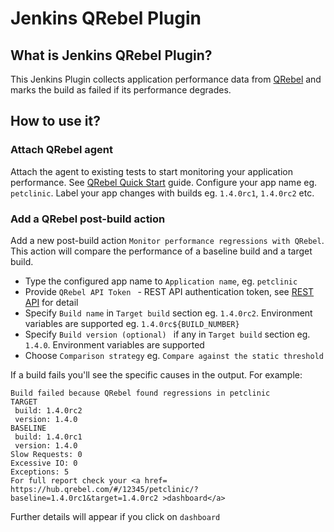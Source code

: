 # Jenkins QRebel Plugin

## What is Jenkins QRebel Plugin?
This Jenkins Plugin collects application performance data from [QRebel](https://qrebel.com/) and marks the build as failed if its performance degrades.

## How to use it?
### Attach QRebel agent
Attach the agent to existing tests to start monitoring your application performance. See [QRebel Quick Start](https://qrebel.com/quick-start/) guide. Configure your app name eg. `petclinic`. Label your app changes with builds eg. `1.4.0rc1`, `1.4.0rc2` etc.
### Add a QRebel post-build action
Add a new post-build action `Monitor performance regressions with QRebel`. This action will compare the performance of a baseline build and a target build.   
* Type the configured app name to `Application name`, eg. `petclinic`
* Provide `QRebel API Token ` - REST API authentication token, see [REST API](https://manuals.zeroturnaround.com/qrebel/api/index.html) for detail
* Specify `Build name` in `Target build` section eg. `1.4.0rc2`. Environment variables are supported eg. `1.4.0rc${BUILD_NUMBER}`
* Specify `Build version (optional)	` if any in `Target build` section eg. `1.4.0`. Environment variables are supported
* Choose `Comparison strategy` eg. `Compare against the static threshold`

If a build fails you'll see the specific causes in the output. For example:
```
Build failed because QRebel found regressions in petclinic
TARGET
 build: 1.4.0rc2
 version: 1.4.0
BASELINE
 build: 1.4.0rc1
 version: 1.4.0
Slow Requests: 0
Excessive IO: 0
Exceptions: 5
For full report check your <a href= https://hub.qrebel.com/#/12345/petclinic/?baseline=1.4.0rc1&target=1.4.0rc2 >dashboard</a>
```
Further details will appear if you click on `dashboard`
